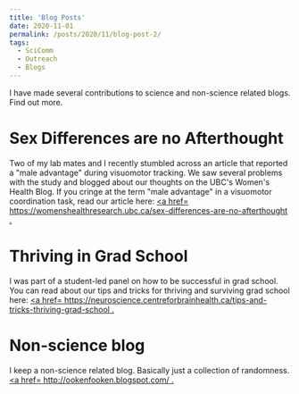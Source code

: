 ```yaml
---
title: 'Blog Posts'
date: 2020-11-01
permalink: /posts/2020/11/blog-post-2/
tags:
  - SciComm
  - Outreach
  - Blogs
---
```

I have made several contributions to science and non-science related blogs. Find out more. 


Sex Differences are no Afterthought
======
Two of my lab mates and I recently stumbled across an article that reported a "male advantage" during visuomotor tracking. We saw several problems with the study and blogged about our thoughts on the UBC's Women's Health Blog. If you cringe at the term "male advantage" in a visuomotor coordination task, read our article here: 
<u><a href= https://womenshealthresearch.ubc.ca/sex-differences-are-no-afterthought </a>.</u>

Thriving in Grad School
======
I was part of a student-led panel on how to be successful in grad school. You can read about our tips and tricks for thriving and surviving grad school here: 
<u><a href= https://neuroscience.centreforbrainhealth.ca/tips-and-tricks-thriving-grad-school </a>.</u>

Non-science blog
======
I keep a non-science related blog. Basically just a collection of randomness.
<u><a href= http://ookenfooken.blogspot.com/ </a>.</u>